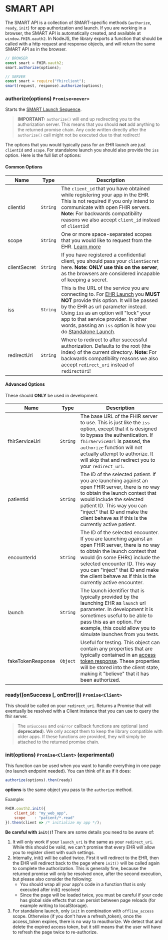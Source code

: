 # SMART API

The SMART API is a collection of SMART-specific methods (`authorize`, `ready`, `init`) for app authorization and launch.
If you are working in a browser, the SMART API is automatically created, and available at
`window.FHIR.oauth2`. In NodeJS, the library exports a function that should be called
with a http request and response objects, and will return the same SMART API as in the browser. 

```js
// BROWSER
const smart = FHIR.oauth2;
smart.authorize(options);

// SERVER
const smart = require("fhirclient");
smart(request, response).authorize(options);
```


### authorize(options) `Promise<never>`
Starts the [SMART Launch Sequence](http://hl7.org/fhir/smart-app-launch/#smart-launch-sequence).

> **IMPORTANT:** `authorize()` will end up redirecting you to the authorization server. This means that you should **not** add anything to the returned promise chain. Any code written directly after the `authorize()` call might not be executed due to that redirect!

The options that you would typically pass for an EHR launch are just `clientId`
and `scope`. For standalone launch you should also provide the `iss` option.
Here is the full list of options:

#### Common Options

|Name        |Type      |Description
|------------|----------|-----------
|clientId    |`String`  | The `client_id` that you have obtained while registering your app in the EHR. This is not required if you only intend to communicate with open FHIR servers. **Note:** For backwards compatibility reasons we also accept `client_id` instead of `clientId`!
|scope       |`String`  | One or more space-separated scopes that you would like to request from the EHR. [Learn more](http://hl7.org/fhir/smart-app-launch/scopes-and-launch-context/index.html)
|clientSecret|`String`  | If you have registered a confidential client, you should pass your `clientSecret` here. **Note: ONLY use this on the server**, as the browsers are considered incapable of keeping a secret. 
|iss         |`String`  | This is the URL of the service you are connecting to. For [EHR Launch](http://hl7.org/fhir/smart-app-launch/#ehr-launch-sequence) you **MUST NOT** provide this option. It will be passed by the EHR as url parameter instead. Using `iss` as an option will "lock" your app to that service provider. In other words, passing an `iss` option is how you do [Standalone Launch](http://hl7.org/fhir/smart-app-launch/#standalone-launch-sequence).
|redirectUri |`String`  | Where to redirect to after successful authorization. Defaults to the root (the index) of the current directory. **Note:** For backwards compatibility reasons we also accept `redirect_uri` instead of `redirectUri`!

#### Advanced Options
These should **ONLY** be used in development.

|Name             |Type      | Description
|-----------------|----------|-----------
|fhirServiceUrl   |`String`  | The base URL of the FHIR server to use. This is just like the `iss` option, except that it is designed to bypass the authentication. If `fhirServiceUrl` is passed, the `authorize` function will not actually attempt to authorize. It will skip that and redirect you to your `redirect_uri`.
|patientId        |`String`  | The ID of the selected patient. If you are launching against an open FHIR server, there is no way to obtain the launch context that would include the selected patient ID. This way you can "inject" that ID and make the client behave as if this is the currently active patient.
|encounterId      |`String`  | The ID of the selected encounter. If you are launching against an open FHIR server, there is no way to obtain the launch context that would (in some EHRs) include the selected encounter ID. This way you can "inject" that ID and make the client behave as if this is the currently active encounter.
|launch           |`String`  | The launch identifier that is typically provided by the launching EHR as `launch` url parameter. In development it is sometimes useful to be able to pass this as an option. For example, this could allow you to simulate launches from you tests.
|fakeTokenResponse|`Object`  | Useful for testing. This object can contain any properties that are typically contained in an [access token response](http://hl7.org/fhir/smart-app-launch/#step-3-app-exchanges-authorization-code-for-access-token). These properties will be stored into the client state, making it "believe" that it has been authorized.

### ready([onSuccess [, onError]]) `Promise<Client>`
This should be called on your `redirect_uri`. Returns a Promise that will eventually be resolved with a Client instance that you can use to query the fhir server.

> The `onSuccess` and `onError` callback functions are optional (and **deprecated**). We only accept them to keep the library compatible with older apps. If these functions are provided, they will simply be attached to the returned promise chain.

### init(options) `Promise<Client>` (experimental)
This function can be used when you want to handle everything in one page (no launch endpoint needed). You can think of it as if it does:
```js
authorize(options).then(ready)
```
**options** is the same object you pass to the `authorize` method.

Example:
```js
FHIR.oauth2.init({
    client_id: "my_web_app",
    scope    : "patient/*.read"
}).then(client => /* initialize my app */);
```
**Be careful with `init()`!** There are some details you need to be aware of:
1. It will only work if your `launch_uri` is the same as your `redirect_uri`.
   While this should be valid, we can't promise that every EHR will allow you
   to register client with such settings.
2. Internally, init() will be called twice. First it will redirect to the EHR,
   then the EHR will redirect back to the page where `init()` will be called
   again to complete the authorization. This is generally fine, because the
   returned promise will only be resolved once, after the second execution,
   but please also consider the following:
   - You should wrap all your app's code in a function that is only executed
     after init() resolves!
   - Since the page will be loaded twice, you must be careful if your code has
     global side effects that can persist between page reloads (for example
     writing to localStorage).
3. For standalone launch, only `init` in combination with `offline_access` scope.
   Otherwise (if you don't have a refresh_token), once the access_token expires,
   there is no way to reauthorize. We detect that and delete the expired access token,
   but it still means that the user will have to refresh the page twice to
   re-authorize.
   
